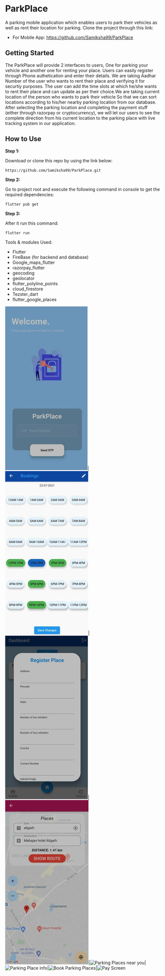 # ParkPlace

A parking mobile application which enables users to park their vehicles as well as rent their location for parking. Clone the project through this link:
   * For Mobile App:  https://github.com/Samiksha99/ParkPlace

## Getting Started

The ParkPlace will provide 2 interfaces to users, One for parking your vehicle and another one for renting your place. Users can easily register through Phone authetication and
enter their details. We are taking Aadhar Number of the user who wants to rent their place and verifying it for securtiy purposes. The user can add the time slots at which he/she wants to rent their place and can update as per their choice.We are taking current location of the person who wants to park their vehicle So that we can sort locations according to his/her nearby parking location from our database. After selecting the parking location and completing the payment stuff (either through razorpay or cryptocurrency), we will let our users to see the complete direction from his current location to the parking place with live tracking system in our application.

## How to Use 

**Step 1:**

Download or clone this repo by using the link below:
```
https://github.com/Samiksha99/ParkPlace.git
```

**Step 2:**

Go to project root and execute the following command in console to get the required dependencies: 

```
flutter pub get 
```
**Step 3:**

After it run this command:
  ```
  flutter run
  ```
  
  Tools & modules Used:
  - Flutter 
  - FireBase (for backend and database)
  - Google_maps_flutter
  - razorpay_flutter
  - geocoding
  - geolocator
  - flutter_polyline_points
  - cloud_firestore
  - Tezster_dart
  - flutter_google_places
  
  
  ![Add Place](https://github.com/Samiksha99/ParkPlace/blob/main/Images/login.jpeg)|![Google Maps Page](https://github.com/Samiksha99/ParkPlace/blob/main/Images/bookingSlots.jpeg)|![Login Page](https://github.com/Samiksha99/ParkPlace/blob/main/Images/registerPlace.jpeg)|![Booking Page](https://github.com/Samiksha99/ParkPlace/blob/main/Images/showRoute.jpeg)|![Parking Places near you](https://github.com/Samiksha99/ParkPlace/blob/main/Images/https://github.com/Samiksha99/ParkPlace/blob/main/Images/bookingSlots.jpg)|![Parking Place info](https://github.com/Samiksha99/ParkPlace/blob/main/Images/https://github.com/Samiksha99/ParkPlace/blob/main/Images/parkingPlaceInfo.jpeg)|![Book Parking Places](https://github.com/Samiksha99/ParkPlace/blob/main/Images/https://github.com/Samiksha99/ParkPlace/blob/main/Images/bookParkingPlaces.jpg)|![Pay Screen](https://github.com/Samiksha99/ParkPlace/blob/main/Images/https://github.com/Samiksha99/ParkPlace/blob/main/Images/payScreen.jpg)
